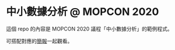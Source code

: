 # 中小數據分析 @ MOPCON 2020

這個 repo 的內容是 MOPCON 2020 議程「中小數據分析」的範例程式。

可搭配對應的[簡報](https://docs.google.com/presentation/d/1zDy69ZqFEcegj3XKyyN1UMM7NgrSF8acXFyYuEmM96E)一起觀看。

